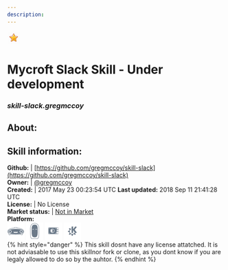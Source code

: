 ```yaml
--- 
description: 
---
```


![](../.gitbook/assets/star.png)  
# Mycroft Slack Skill - Under development  
### _skill-slack.gregmccoy_  
## About:  


## Skill information:  
**Github:** | [https://github.com/gregmccoy/skill-slack](https://github.com/gregmccoy/skill-slack)  
**Owner:** | [@gregmccoy](https://github.com/gregmccoy)  
**Created:** | 2017 May 23 00:23:54 UTC  **Last updated:** 2018 Sep 11 21:41:28 UTC  
**License:** | No License  
**Market status:** | [Not in Market](https://market.mycroft.ai/skill/)  
**Platform:**  
 ![](../.gitbook/assets/mark-1-icon.png)  ![](../.gitbook/assets/mark-2-icon.png)  ![](../.gitbook/assets/picroft-icon.png)  ![](../.gitbook/assets/kde.png)   
{% hint style="danger" %}
This skill dosnt have any license attatched. It is not adviasable to use this skillnor fork or clone, as you dont know if you are legaly allowed to do so by the auhtor.
{% endhint %}
